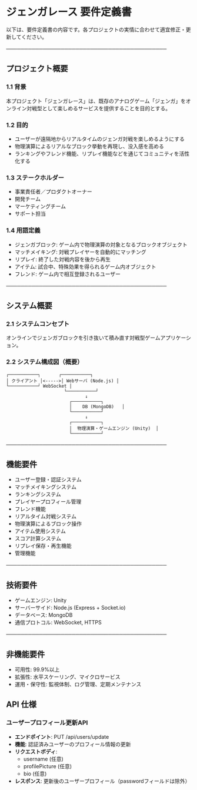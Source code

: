 # ジェンガレース 要件定義書

以下は、要件定義書の内容です。各プロジェクトの実情に合わせて適宜修正・更新してください。

────────────────────────────────────────────

## プロジェクト概要

### 1.1 背景
本プロジェクト「ジェンガレース」は、既存のアナログゲーム「ジェンガ」をオンライン対戦型として楽しめるサービスを提供することを目的とする。

### 1.2 目的
- ユーザーが遠隔地からリアルタイムのジェンガ対戦を楽しめるようにする
- 物理演算によるリアルなブロック挙動を再現し、没入感を高める
- ランキングやフレンド機能、リプレイ機能などを通じてコミュニティを活性化する

### 1.3 ステークホルダー
- 事業責任者／プロダクトオーナー
- 開発チーム
- マーケティングチーム
- サポート担当

### 1.4 用語定義
- ジェンガブロック: ゲーム内で物理演算の対象となるブロックオブジェクト
- マッチメイキング: 対戦プレイヤーを自動的にマッチング
- リプレイ: 終了した対戦内容を後から再生
- アイテム: 試合中、特殊効果を得られるゲーム内オブジェクト
- フレンド: ゲーム内で相互登録されるユーザー

────────────────────────────────────────────

## システム概要

### 2.1 システムコンセプト
オンラインでジェンガブロックを引き抜いて積み直す対戦型ゲームアプリケーション。

### 2.2 システム構成図（概要）
```
┌───────────┐       ┌───────────┐
│ クライアント │<----->│ Webサーバ (Node.js) │
└───────────┘ WebSocket │
                      └───────────┘
                              ↓
                        ┌───────────┐
                        │    DB (MongoDB)   │
                        └───────────┘
                              ↓
                        ┌───────────┐
                        │  物理演算・ゲームエンジン (Unity)  │
                        └───────────┘
```

────────────────────────────────────────────

## 機能要件

- ユーザー登録・認証システム
- マッチメイキングシステム
- ランキングシステム
- プレイヤープロフィール管理
- フレンド機能
- リアルタイム対戦システム
- 物理演算によるブロック操作
- アイテム使用システム
- スコア計算システム
- リプレイ保存・再生機能
- 管理機能

────────────────────────────────────────────

## 技術要件

- ゲームエンジン: Unity
- サーバーサイド: Node.js (Express + Socket.io)
- データベース: MongoDB
- 通信プロトコル: WebSocket, HTTPS

────────────────────────────────────────────

## 非機能要件

- 可用性: 99.9%以上
- 拡張性: 水平スケーリング、マイクロサービス
- 運用・保守性: 監視体制、ログ管理、定期メンテナンス

## API 仕様

### ユーザープロフィール更新API

- **エンドポイント**: PUT /api/users/update
- **機能**: 認証済みユーザーのプロフィール情報の更新
- **リクエストボディ**:
  - username (任意)
  - profilePicture (任意)
  - bio (任意)
- **レスポンス**: 更新後のユーザープロフィール（passwordフィールドは除外）
